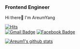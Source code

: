 ### Frontend Engineer
Hi there👋 I'm AreumYang    
   
[![Hits](https://hits.seeyoufarm.com/api/count/incr/badge.svg?url=https%3A%2F%2Fgithub.com%2FAreum1%2Fhit-counter)](https://hits.seeyoufarm.com)     
[![Gmail Badge](https://img.shields.io/badge/Gmail-d14836?style=flat-square&logo=Gmail&logoColor=white&link=mailto:reum1032@gmail.com)](mailto:reum1032@gmail.com)
[![Facebook Badge](https://img.shields.io/badge/facebook-1877f2?style=flat-square&logo=facebook&logoColor=white&link=https://www.facebook.com/profile.php?id=100009403314641)](https://www.facebook.com/profile.php?id=100009403314641)
   
[![Areum1's github stats](https://github-readme-stats.vercel.app/api?username=Areum1)](https://github.com/Areum1/github-readme-stats)
<!--
**Areum1/Areum1** is a ✨ _special_ ✨ repository because its `README.md` (this file) appears on your GitHub profile.

Here are some ideas to get you started:

- 🔭 I’m currently working on ...
- 🌱 I’m currently learning ...
- 👯 I’m looking to collaborate on ...
- 🤔 I’m looking for help with ...
- 💬 Ask me about ...
- 📫 How to reach me: ...
- 😄 Pronouns: ...
- ⚡ Fun fact: ...
-->
